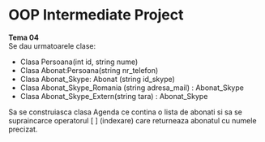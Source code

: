 # OOP Intermediate Project

**Tema 04** <br>
Se dau urmatoarele clase:

- Clasa Persoana(int id, string nume)
- Clasa Abonat:Persoana(string nr_telefon)
- Clasa Abonat_Skype: Abonat (string id_skype)
- Clasa Abonat_Skype_Romania (string adresa_mail) : Abonat_Skype
- Clasa Abonat_Skype_Extern(string tara) : Abonat_Skype

Sa se construiasca clasa Agenda ce contina o lista de abonati si sa se supraincarce operatorul [ ] (indexare) care returneaza abonatul cu numele precizat.